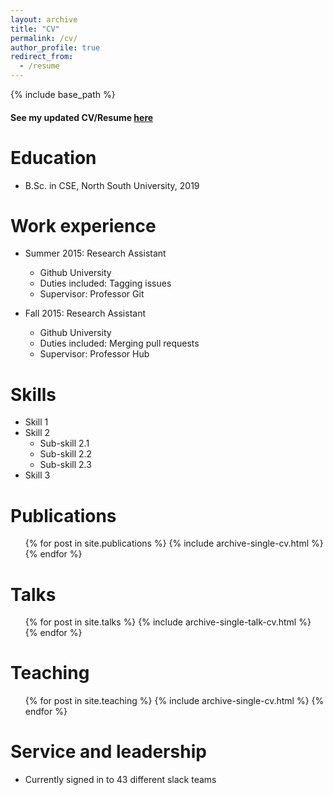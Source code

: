 ```yaml
---
layout: archive
title: "CV"
permalink: /cv/
author_profile: true
redirect_from:
  - /resume
---
```


{% include base_path %}

#### See my updated CV/Resume [here](https://drive.google.com/file/d/1yeAlA2F9m29WPNoipmkoReSvcU3lO4u9/view)

Education
======
* B.Sc. in CSE, North South University, 2019

Work experience
======
* Summer 2015: Research Assistant
  * Github University
  * Duties included: Tagging issues
  * Supervisor: Professor Git

* Fall 2015: Research Assistant
  * Github University
  * Duties included: Merging pull requests
  * Supervisor: Professor Hub
  
Skills
======
* Skill 1
* Skill 2
  * Sub-skill 2.1
  * Sub-skill 2.2
  * Sub-skill 2.3
* Skill 3

Publications
======
  <ul>{% for post in site.publications %}
    {% include archive-single-cv.html %}
  {% endfor %}</ul>
  
Talks
======
  <ul>{% for post in site.talks %}
    {% include archive-single-talk-cv.html %}
  {% endfor %}</ul>
  
Teaching
======
  <ul>{% for post in site.teaching %}
    {% include archive-single-cv.html %}
  {% endfor %}</ul>
  
Service and leadership
======
* Currently signed in to 43 different slack teams
